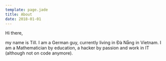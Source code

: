 ```yaml
---
template: page.jade
title: About
date: 2018-01-01
---
```


Hi there,

my name is Till. I am a German guy, currently living in Đà Nẵng in Vietnam. I am a Mathematician by education, a hacker by passion and work in IT (although not on code anymore).

